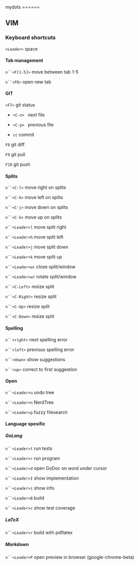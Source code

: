<link href="github.css" rel="stylesheet"></link>
mydots
======


VIM
-----

### Keyboard shortcuts
`<Leader>` space

#### Tab management
`n``<F[1-5]>` move between tab 1-5

`n``<F6>` open new tab

#### GIT
`<F7>` git status

* `<C-n> ` next file

* `<C-p> ` previous file

* ` cc ` commit

`F8` git diff

`F9` git pull

`F10` git push

#### Splits 
`n``<C-l>` move right on splits

`n``<C-h>` move left on splits

`n``<C-j>` move down on splits

`n``<C-k>` move up on splits



`n``<Leader>l` move split right

`n``<Leader>h` move split left

`n``<Leader>j` move split down

`n``<Leader>k` move split up



`n``<Leader>wc` close split/window

`n``<Leader>wr` rotate split/window



`n``<C-Left>` resize split

`n``<C-Right>` resize split

`n``<C-Up>` resize split

`n``<C-Down>` resize split

#### Spelling
`n``<right>` next spelling error

`n``<left>` previous spelling error

`n``<down>` show suggestions

`n``<up>` correct to first suggestion




#### Open
`n``<Leader>u` undo tree 

`n``<Leader>n` NerdTree

`n``<Leader>p` fuzzy filesearch



#### Language spesific
##### GoLang

`n``<Leader>t` run tests

`n``<Leader>r` run program

`n``<Leader>d` open GoDoc on word under cursor

`n``<Leader>I` show implementation

`n``<Leader>i` show info

`n``<Leader>B` build

`n``<Leader>c` show test coverage


##### LaTeX

`n``<Leader>r` build with pdflatex

##### Markdown
`n``<Leader>P` open preview in browser (google-chrome-beta)
